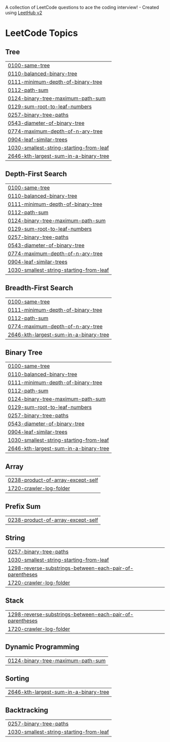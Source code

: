 A collection of LeetCode questions to ace the coding interview! - Created using [LeetHub v2](https://github.com/arunbhardwaj/LeetHub-2.0)
<!---LeetCode Topics Start-->
# LeetCode Topics
## Tree
|  |
| ------- |
| [0100-same-tree](https://github.com/Ash-codes18/Cpp_DSA/tree/master/0100-same-tree) |
| [0110-balanced-binary-tree](https://github.com/Ash-codes18/Cpp_DSA/tree/master/0110-balanced-binary-tree) |
| [0111-minimum-depth-of-binary-tree](https://github.com/Ash-codes18/Cpp_DSA/tree/master/0111-minimum-depth-of-binary-tree) |
| [0112-path-sum](https://github.com/Ash-codes18/Cpp_DSA/tree/master/0112-path-sum) |
| [0124-binary-tree-maximum-path-sum](https://github.com/Ash-codes18/Cpp_DSA/tree/master/0124-binary-tree-maximum-path-sum) |
| [0129-sum-root-to-leaf-numbers](https://github.com/Ash-codes18/Cpp_DSA/tree/master/0129-sum-root-to-leaf-numbers) |
| [0257-binary-tree-paths](https://github.com/Ash-codes18/Cpp_DSA/tree/master/0257-binary-tree-paths) |
| [0543-diameter-of-binary-tree](https://github.com/Ash-codes18/Cpp_DSA/tree/master/0543-diameter-of-binary-tree) |
| [0774-maximum-depth-of-n-ary-tree](https://github.com/Ash-codes18/Cpp_DSA/tree/master/0774-maximum-depth-of-n-ary-tree) |
| [0904-leaf-similar-trees](https://github.com/Ash-codes18/Cpp_DSA/tree/master/0904-leaf-similar-trees) |
| [1030-smallest-string-starting-from-leaf](https://github.com/Ash-codes18/Cpp_DSA/tree/master/1030-smallest-string-starting-from-leaf) |
| [2646-kth-largest-sum-in-a-binary-tree](https://github.com/Ash-codes18/Cpp_DSA/tree/master/2646-kth-largest-sum-in-a-binary-tree) |
## Depth-First Search
|  |
| ------- |
| [0100-same-tree](https://github.com/Ash-codes18/Cpp_DSA/tree/master/0100-same-tree) |
| [0110-balanced-binary-tree](https://github.com/Ash-codes18/Cpp_DSA/tree/master/0110-balanced-binary-tree) |
| [0111-minimum-depth-of-binary-tree](https://github.com/Ash-codes18/Cpp_DSA/tree/master/0111-minimum-depth-of-binary-tree) |
| [0112-path-sum](https://github.com/Ash-codes18/Cpp_DSA/tree/master/0112-path-sum) |
| [0124-binary-tree-maximum-path-sum](https://github.com/Ash-codes18/Cpp_DSA/tree/master/0124-binary-tree-maximum-path-sum) |
| [0129-sum-root-to-leaf-numbers](https://github.com/Ash-codes18/Cpp_DSA/tree/master/0129-sum-root-to-leaf-numbers) |
| [0257-binary-tree-paths](https://github.com/Ash-codes18/Cpp_DSA/tree/master/0257-binary-tree-paths) |
| [0543-diameter-of-binary-tree](https://github.com/Ash-codes18/Cpp_DSA/tree/master/0543-diameter-of-binary-tree) |
| [0774-maximum-depth-of-n-ary-tree](https://github.com/Ash-codes18/Cpp_DSA/tree/master/0774-maximum-depth-of-n-ary-tree) |
| [0904-leaf-similar-trees](https://github.com/Ash-codes18/Cpp_DSA/tree/master/0904-leaf-similar-trees) |
| [1030-smallest-string-starting-from-leaf](https://github.com/Ash-codes18/Cpp_DSA/tree/master/1030-smallest-string-starting-from-leaf) |
## Breadth-First Search
|  |
| ------- |
| [0100-same-tree](https://github.com/Ash-codes18/Cpp_DSA/tree/master/0100-same-tree) |
| [0111-minimum-depth-of-binary-tree](https://github.com/Ash-codes18/Cpp_DSA/tree/master/0111-minimum-depth-of-binary-tree) |
| [0112-path-sum](https://github.com/Ash-codes18/Cpp_DSA/tree/master/0112-path-sum) |
| [0774-maximum-depth-of-n-ary-tree](https://github.com/Ash-codes18/Cpp_DSA/tree/master/0774-maximum-depth-of-n-ary-tree) |
| [2646-kth-largest-sum-in-a-binary-tree](https://github.com/Ash-codes18/Cpp_DSA/tree/master/2646-kth-largest-sum-in-a-binary-tree) |
## Binary Tree
|  |
| ------- |
| [0100-same-tree](https://github.com/Ash-codes18/Cpp_DSA/tree/master/0100-same-tree) |
| [0110-balanced-binary-tree](https://github.com/Ash-codes18/Cpp_DSA/tree/master/0110-balanced-binary-tree) |
| [0111-minimum-depth-of-binary-tree](https://github.com/Ash-codes18/Cpp_DSA/tree/master/0111-minimum-depth-of-binary-tree) |
| [0112-path-sum](https://github.com/Ash-codes18/Cpp_DSA/tree/master/0112-path-sum) |
| [0124-binary-tree-maximum-path-sum](https://github.com/Ash-codes18/Cpp_DSA/tree/master/0124-binary-tree-maximum-path-sum) |
| [0129-sum-root-to-leaf-numbers](https://github.com/Ash-codes18/Cpp_DSA/tree/master/0129-sum-root-to-leaf-numbers) |
| [0257-binary-tree-paths](https://github.com/Ash-codes18/Cpp_DSA/tree/master/0257-binary-tree-paths) |
| [0543-diameter-of-binary-tree](https://github.com/Ash-codes18/Cpp_DSA/tree/master/0543-diameter-of-binary-tree) |
| [0904-leaf-similar-trees](https://github.com/Ash-codes18/Cpp_DSA/tree/master/0904-leaf-similar-trees) |
| [1030-smallest-string-starting-from-leaf](https://github.com/Ash-codes18/Cpp_DSA/tree/master/1030-smallest-string-starting-from-leaf) |
| [2646-kth-largest-sum-in-a-binary-tree](https://github.com/Ash-codes18/Cpp_DSA/tree/master/2646-kth-largest-sum-in-a-binary-tree) |
## Array
|  |
| ------- |
| [0238-product-of-array-except-self](https://github.com/Ash-codes18/Cpp_DSA/tree/master/0238-product-of-array-except-self) |
| [1720-crawler-log-folder](https://github.com/Ash-codes18/Cpp_DSA/tree/master/1720-crawler-log-folder) |
## Prefix Sum
|  |
| ------- |
| [0238-product-of-array-except-self](https://github.com/Ash-codes18/Cpp_DSA/tree/master/0238-product-of-array-except-self) |
## String
|  |
| ------- |
| [0257-binary-tree-paths](https://github.com/Ash-codes18/Cpp_DSA/tree/master/0257-binary-tree-paths) |
| [1030-smallest-string-starting-from-leaf](https://github.com/Ash-codes18/Cpp_DSA/tree/master/1030-smallest-string-starting-from-leaf) |
| [1298-reverse-substrings-between-each-pair-of-parentheses](https://github.com/Ash-codes18/Cpp_DSA/tree/master/1298-reverse-substrings-between-each-pair-of-parentheses) |
| [1720-crawler-log-folder](https://github.com/Ash-codes18/Cpp_DSA/tree/master/1720-crawler-log-folder) |
## Stack
|  |
| ------- |
| [1298-reverse-substrings-between-each-pair-of-parentheses](https://github.com/Ash-codes18/Cpp_DSA/tree/master/1298-reverse-substrings-between-each-pair-of-parentheses) |
| [1720-crawler-log-folder](https://github.com/Ash-codes18/Cpp_DSA/tree/master/1720-crawler-log-folder) |
## Dynamic Programming
|  |
| ------- |
| [0124-binary-tree-maximum-path-sum](https://github.com/Ash-codes18/Cpp_DSA/tree/master/0124-binary-tree-maximum-path-sum) |
## Sorting
|  |
| ------- |
| [2646-kth-largest-sum-in-a-binary-tree](https://github.com/Ash-codes18/Cpp_DSA/tree/master/2646-kth-largest-sum-in-a-binary-tree) |
## Backtracking
|  |
| ------- |
| [0257-binary-tree-paths](https://github.com/Ash-codes18/Cpp_DSA/tree/master/0257-binary-tree-paths) |
| [1030-smallest-string-starting-from-leaf](https://github.com/Ash-codes18/Cpp_DSA/tree/master/1030-smallest-string-starting-from-leaf) |
<!---LeetCode Topics End-->